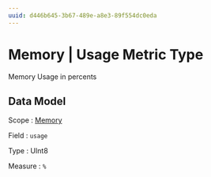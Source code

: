 ```yaml
---
uuid: d446b645-3b67-489e-a8e3-89f554dc0eda
---
```

# Memory | Usage Metric Type

Memory Usage in percents

## Data Model

Scope
: [Memory](../metric-scopes-reference/memory.md)

Field
: `usage`

Type
: UInt8

Measure
: `%`
